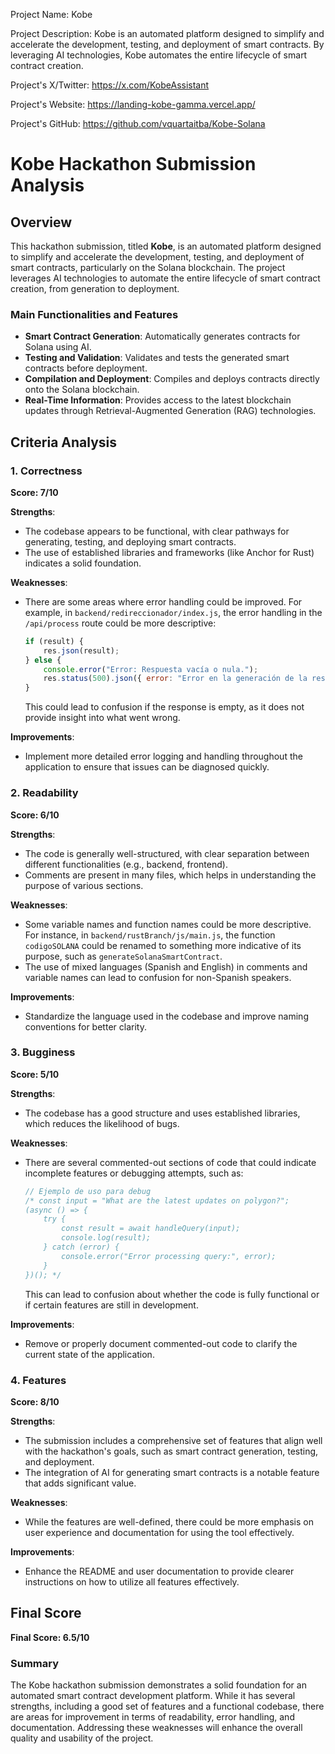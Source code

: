 
Project Name: Kobe


Project Description: Kobe is an automated platform designed to simplify and accelerate the development, testing, and deployment of smart contracts. By leveraging AI technologies, Kobe automates the entire lifecycle of smart contract creation.


Project's X/Twitter: https://x.com/KobeAssistant


Project's Website: https://landing-kobe-gamma.vercel.app/


Project's GitHub: https://github.com/vquartaitba/Kobe-Solana






# Kobe Hackathon Submission Analysis

## Overview
This hackathon submission, titled **Kobe**, is an automated platform designed to simplify and accelerate the development, testing, and deployment of smart contracts, particularly on the Solana blockchain. The project leverages AI technologies to automate the entire lifecycle of smart contract creation, from generation to deployment. 

### Main Functionalities and Features
- **Smart Contract Generation**: Automatically generates contracts for Solana using AI.
- **Testing and Validation**: Validates and tests the generated smart contracts before deployment.
- **Compilation and Deployment**: Compiles and deploys contracts directly onto the Solana blockchain.
- **Real-Time Information**: Provides access to the latest blockchain updates through Retrieval-Augmented Generation (RAG) technologies.

## Criteria Analysis

### 1. Correctness
**Score: 7/10**

**Strengths**: 
- The codebase appears to be functional, with clear pathways for generating, testing, and deploying smart contracts.
- The use of established libraries and frameworks (like Anchor for Rust) indicates a solid foundation.

**Weaknesses**: 
- There are some areas where error handling could be improved. For example, in `backend/redireccionador/index.js`, the error handling in the `/api/process` route could be more descriptive:
  ```javascript
  if (result) {
      res.json(result);
  } else {
      console.error("Error: Respuesta vacía o nula.");
      res.status(500).json({ error: "Error en la generación de la respuesta." });
  }
  ```
  This could lead to confusion if the response is empty, as it does not provide insight into what went wrong.

**Improvements**: 
- Implement more detailed error logging and handling throughout the application to ensure that issues can be diagnosed quickly.

### 2. Readability
**Score: 6/10**

**Strengths**: 
- The code is generally well-structured, with clear separation between different functionalities (e.g., backend, frontend).
- Comments are present in many files, which helps in understanding the purpose of various sections.

**Weaknesses**: 
- Some variable names and function names could be more descriptive. For instance, in `backend/rustBranch/js/main.js`, the function `codigoSOLANA` could be renamed to something more indicative of its purpose, such as `generateSolanaSmartContract`.
- The use of mixed languages (Spanish and English) in comments and variable names can lead to confusion for non-Spanish speakers.

**Improvements**: 
- Standardize the language used in the codebase and improve naming conventions for better clarity.

### 3. Bugginess
**Score: 5/10**

**Strengths**: 
- The codebase has a good structure and uses established libraries, which reduces the likelihood of bugs.

**Weaknesses**: 
- There are several commented-out sections of code that could indicate incomplete features or debugging attempts, such as:
  ```javascript
  // Ejemplo de uso para debug
  /* const input = "What are the latest updates on polygon?";
  (async () => {
      try {
          const result = await handleQuery(input);
          console.log(result);
      } catch (error) {
          console.error("Error processing query:", error);
      }
  })(); */
  ```
  This can lead to confusion about whether the code is fully functional or if certain features are still in development.

**Improvements**: 
- Remove or properly document commented-out code to clarify the current state of the application.

### 4. Features
**Score: 8/10**

**Strengths**: 
- The submission includes a comprehensive set of features that align well with the hackathon's goals, such as smart contract generation, testing, and deployment.
- The integration of AI for generating smart contracts is a notable feature that adds significant value.

**Weaknesses**: 
- While the features are well-defined, there could be more emphasis on user experience and documentation for using the tool effectively.

**Improvements**: 
- Enhance the README and user documentation to provide clearer instructions on how to utilize all features effectively.

## Final Score
**Final Score: 6.5/10**

### Summary
The Kobe hackathon submission demonstrates a solid foundation for an automated smart contract development platform. While it has several strengths, including a good set of features and a functional codebase, there are areas for improvement in terms of readability, error handling, and documentation. Addressing these weaknesses will enhance the overall quality and usability of the project.
